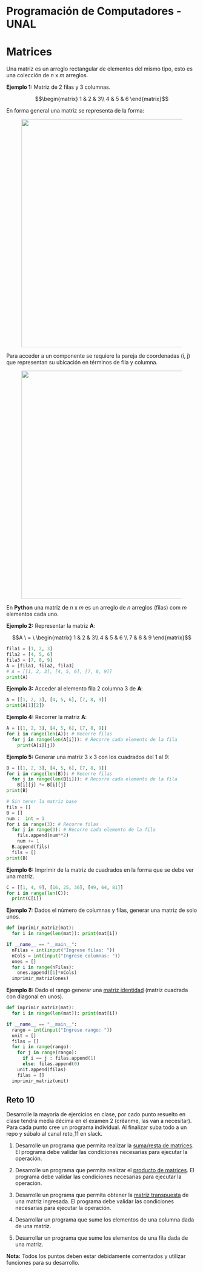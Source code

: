 # Programación de Computadores - UNAL
# Matrices

Una matriz es un arreglo rectangular de elementos del mismo tipo, esto es una colección de *n* x *m* arreglos.

**Ejemplo 1:** Matriz de 2 filas y 3 columnas.

$$\begin{matrix}
1 & 2 & 3\\
4 & 5 & 6
\end{matrix}$$

En forma general una matriz se representa de la forma:

<div align='center'>
<figure> <img src="https://i.postimg.cc/Px3TQ3kz/image.png" alt="" width="600" height="auto"/></br>
<figcaption><b></b></figcaption></figure>
</div>

Para acceder a un componente se requiere la pareja de coordenadas (i, j) que representan su ubicación en términos de fila y columna.

<div align='center'>
<figure> <img src="https://i.postimg.cc/MZnvrRrK/image.png" alt="" width="600" height="auto"/></br>
<figcaption><b></b></figcaption></figure>
</div>

En **Python** una matriz de *n* x *m* es un arreglo de *n* arreglos (filas) com *m* elementos cada uno.

**Ejemplo 2:** Representar la matriz **A**: 

$$A \ = \ \begin{matrix}
1 & 2 & 3\\
4 & 5 & 6 \\
7 & 8 & 9
\end{matrix}$$

```python
fila1 = [1, 2, 3]
fila2 = [4, 5, 6]
fila3 = [7, 8, 9]
A = [fila1, fila2, fila3]
# A = [[1, 2, 3], [4, 5, 6], [7, 8, 9]]
print(A) 
```

**Ejemplo 3:** Acceder al elemento fila 2 columna 3 de **A**:
```python
A = [[1, 2, 3], [4, 5, 6], [7, 8, 9]]
print(A[1][2]) 
```

**Ejemplo 4:** Recorrer la matriz **A**:
```python
A = [[1, 2, 3], [4, 5, 6], [7, 8, 9]]
for i in range(len(A)): # Recorre filas
  for j in range(len(A[i])): # Recorre cada elemento de la fila
    print(A[i][j])
```

**Ejemplo 5:** Generar una matriz 3 x 3 con los cuadrados del 1 al 9:
```python
B = [[1, 2, 3], [4, 5, 6], [7, 8, 9]]
for i in range(len(B)): # Recorre filas
  for j in range(len(B[i])): # Recorre cada elemento de la fila
    B[i][j] *= B[i][j]
print(B) 
```

```python
# Sin tener la matriz base
fils = []
B = []
num :  int = 1
for i in range(3): # Recorre filas
  for j in range(3): # Recorre cada elemento de la fila
    fils.append(num**2)
    num += 1
  B.append(fils)
  fils = []  
print(B) 
```
**Ejemplo 6:** Imprimir de la matriz de cuadrados en la forma que se debe ver una matriz.

```python
C = [[1, 4, 9], [16, 25, 36], [49, 64, 81]]
for i in range(len(C)):
  print(C[i])
```

**Ejemplo 7:** Dados el número de columnas y filas, generar una matriz de solo unos.

```python
def imprimir_matriz(mat):
  for i in range(len(mat)): print(mat[i])

if __name__ == "__main__":
  nFilas = int(input("Ingrese filas: "))
  nCols = int(input("Ingrese columnas: "))
  ones = []
  for i in range(nFilas):
    ones.append([1]*nCols)
  imprimir_matriz(ones)
```

**Ejemplo 8:** Dado el rango generar una [matriz identidad](https://es.wikipedia.org/wiki/Matriz_identidad) (matriz cuadrada con diagonal en unos).

```python
def imprimir_matriz(mat):
  for i in range(len(mat)): print(mat[i])

if __name__ == "__main__":
  rango = int(input("Ingrese rango: "))
  unit = []
  filas = []
  for i in range(rango):
    for j in range(rango):
      if i == j : filas.append(1)
      else: filas.append(0)
    unit.append(filas)
    filas = []
  imprimir_matriz(unit)
```

## Reto 10
Desarrolle la mayoría de ejercicios en clase, por cado punto resuelto en clase tendrá media décima en el examen 2 (créanme, las van a necesitar). Para cada punto cree un programa individual. Al finalizar suba todo a un repo y súbalo al canal reto_11 en slack.

1. Desarrolle un programa que permita realizar la [suma/resta de matrices](https://es.wikipedia.org/wiki/Adici%C3%B3n_matricial). El programa debe validar las condiciones necesarias para ejecutar la operación.

2. Desarrolle un programa que permita realizar el [producto de matrices](https://es.wikipedia.org/wiki/Multiplicaci%C3%B3n_de_matrices). El programa debe validar las condiciones necesarias para ejecutar la operación.

3. Desarrolle un programa que permita obtener la  [matriz transpuesta](https://es.wikipedia.org/wiki/Matriz_transpuesta) de una matriz ingresada. El programa debe validar las condiciones necesarias para ejecutar la operación.

4. Desarrollar un programa que sume los elementos de una columna dada de una matriz.

5. Desarrollar un programa que sume los elementos de una fila dada de
una matriz.

**Nota:** Todos los puntos deben estar debidamente comentados y utilizar funciones para su desarrollo.

